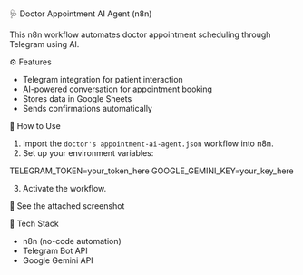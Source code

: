  🩺 Doctor Appointment AI Agent (n8n)

This n8n workflow automates doctor appointment scheduling through Telegram using AI.

⚙️ Features
- Telegram integration for patient interaction  
- AI-powered conversation for appointment booking  
- Stores data in Google Sheets 
- Sends confirmations automatically  

🚀 How to Use
1. Import the `doctor's appointment-ai-agent.json` workflow into n8n.
2. Set up your environment variables:
   
TELEGRAM_TOKEN=your_token_here
GOOGLE_GEMINI_KEY=your_key_here

3. Activate the workflow.

📸 See the attached screenshot

🧠 Tech Stack
- n8n (no-code automation)
- Telegram Bot API
- Google Gemini API

